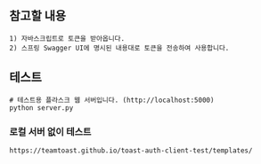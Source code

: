 ﻿## 참고할 내용
```
1) 자바스크립트로 토큰을 받아옵니다.
2) 스프링 Swagger UI에 명시된 내용대로 토큰을 전송하여 사용합니다.
```
## 테스트
```
# 테스트용 플라스크 웹 서버입니다. (http://localhost:5000)
python server.py
```

### 로컬 서버 없이 테스트
```
https://teamtoast.github.io/toast-auth-client-test/templates/
```
